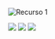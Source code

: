 
![Recurso 1](https://github.com/SalenLuu/salenluu/assets/115598035/e14db389-7b7b-417c-bcc8-9d8ce2f46040)

<div>
<a href = "https://www.linkedin.com/in/salom%C3%A9-restrepo-lugo-6223591b2/" target="_blank"><img src="https://img.shields.io/badge/LinkedIn-%2385BDF8?logo=linkedin&logoColor=white"></a>
<a href = "https://salome-restrepo-portfolio.netlify.app/" target="_blank"><img src = "https://img.shields.io/badge/Portfolio-%23E5AAEC?logo=undertale&logoColor=white"></a>
<a href = "https://www.instagram.com/salen_luu/" target="_blank"><img src = "https://img.shields.io/badge/Instagram-%23F885A9?logo=instagram&logoColor=white"></a>
</div>



<!--
**SalenLuu/salenluu** is a ✨ _special_ ✨ repository because its `README.md` (this file) appears on your GitHub profile.

Here are some ideas to get you started:

- 🔭 I’m currently working on ...
- 🌱 I’m currently learning ...
- 👯 I’m looking to collaborate on ...
- 🤔 I’m looking for help with ...
- 💬 Ask me about ...
- 📫 How to reach me: ...
- 😄 Pronouns: ...
- ⚡ Fun fact: ...
-->
